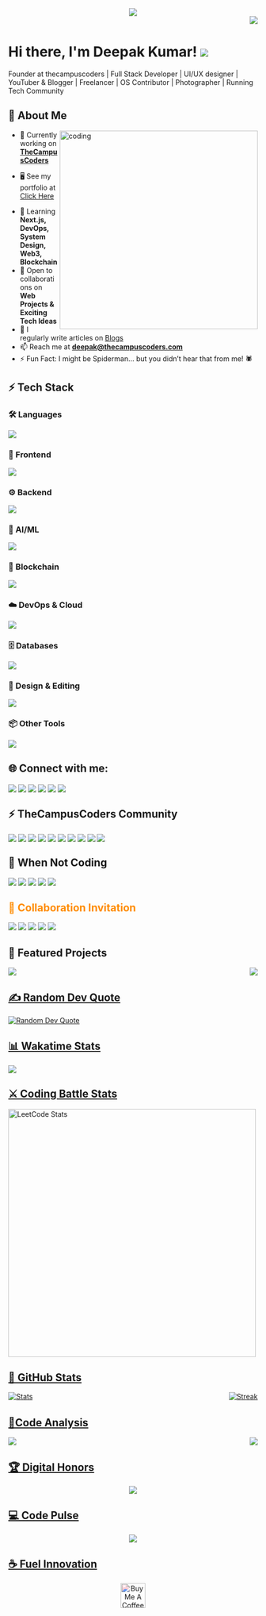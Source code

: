 <div align="center">
  <img src="https://profile-counter.glitch.me/deepakkumar55/count.svg" />
</div>

<!-- "Hire Me" or "Freelance Availability" Badge  -->
<div align="right">
  <a href="https://drive.google.com/file/d/1jvFFLaBybN4iad1VeTgxSLEcZWMsiaDT/view?usp=sharing">
    <img src="https://img.shields.io/badge/-Hire%20Me%20🚀-blueviolet?style=for-the-badge" />
  </a>
</div>



<h1 align="left">Hi there, I'm Deepak Kumar! <img src="https://user-images.githubusercontent.com/18350557/176309783-0785949b-9127-417c-8b55-ab5a4333674e.gif"></h1>

<p> Founder at thecampuscoders | Full Stack Developer | UI/UX designer | YouTuber & Blogger | Freelancer | OS Contributor | Photographer | Running Tech Community </p>



<h2 align="left">🚀 About Me</h2>


<img align="right" alt="coding" width="400" src="https://i.pinimg.com/originals/54/e3/7d/54e37d8074ebcde1d96c77d7b2a7f310.gif">

- 🚀 Currently working on **[TheCampusCoders](https://www.thecampuscoders.com)**
* 🖥️  See my portfolio at [Click Here](http://deepak.raajaryan.tech/)

- 🧠 Learning **Next.js, DevOps, System Design, Web3, Blockchain**
- 🤝 Open to collaborations on **Web Projects & Exciting Tech Ideas**
- 📝 I regularly write articles on [Blogs](https://www.thecampuscoders.com/blogs)
- 📫 Reach me at **[deepak@thecampuscoders.com](mailto:deepak@thecampuscoders.com)**
- ⚡ Fun Fact: I might be Spiderman… but you didn’t hear that from me! 🕷️

<h2 align="left">⚡ Tech Stack</h2>

### 🛠️ Languages
<p align="left">
  <img src="https://skillicons.dev/icons?i=js,java,py" />
</p>

### 🚀 Frontend  
<p align="left">
  <img src="https://skillicons.dev/icons?i=html,css,js,ts,react,nextjs,vue,angular,bootstrap,tailwind,materialui,threejs" />
</p>

### ⚙️ Backend  
<p align="left">
  <img src="https://skillicons.dev/icons?i=nodejs,express,firebase,appwrite,graphql" />
</p>


### 🧠 AI/ML  
<p align="left">
  <img src="https://skillicons.dev/icons?i=js,tensorflow,pytorch" />
</p>

### 🔗 Blockchain  
<p align="left">
  <img src="https://skillicons.dev/icons?i=solidity,web3,ethers" />
</p>

### ☁️ DevOps & Cloud  
<p align="left">
  <img src="https://skillicons.dev/icons?i=aws,gcp,docker,kubernetes," />
</p>

### 🗄️ Databases  
<p align="left">
  <img src="https://skillicons.dev/icons?i=mongodb,postgresql,mysql,appwrite,firebase" />
</p>

### 🎨 Design & Editing  
<p align="left">
  <img src="https://skillicons.dev/icons?i=figma,xd,ps,ai," />
</p>


### 📦 Other Tools
<p align="left">
  <img src="https://skillicons.dev/icons?i=git,github,gitlab,vscode,idea,eclipse,notion," />
</p>




<!-- Social Links -->
<h2 align="left">🌐 Connect with me:</h2>
<p align="left">
  <a href="https://linkedin.com/in/raajaryan" target="blank"><img align="center" src="https://img.shields.io/badge/-LinkedIn-%230077B5?style=flat-square&logo=linkedin&logoColor=white" /></a>
  <a href="https://twitter.com/dk_raajaryan" target="blank"><img align="center" src="https://img.shields.io/badge/-Twitter-%231DA1F2?style=flat-square&logo=twitter&logoColor=white" /></a>
  <a href="https://instagram.com/_nature__editing" target="blank"><img align="center" src="https://img.shields.io/badge/-Instagram-%23E4405F?style=flat-square&logo=instagram&logoColor=white" /></a>
  <a href="https://youtube.com/@thecampuscoders" target="blank"><img align="center" src="https://img.shields.io/badge/-YouTube-%23FF0000?style=flat-square&logo=youtube&logoColor=white" /></a>
    <a href="https://thecampuscoders.com" target="blank"><img align="center" src="https://img.shields.io/badge/-Website-%230077B5?style=flat-square&logo=google-chrome&logoColor=white" /></a>
    <a href="https://www.facebook.com/Raajaryan01" target="blank"><img align="center" src="https://img.shields.io/badge/-Facebook-%230077B5?style=flat-square&logo=facebook&logoColor=white" /></a>

</p>

<!-- TheCampusCoders Community -->
<h2 align="left">⚡ TheCampusCoders Community </h2>
<p align="left">
  <a href="https://thecampuscoders.com" target="blank"><img align="center" src="https://img.shields.io/badge/-Website-%230077B5?style=flat-square&logo=google-chrome&logoColor=white" /></a>
  <a href="https://discord.gg/n4mjduGbj8" target="blank"><img align="center" src="https://img.shields.io/badge/-Discord-%231DA1F2?style=flat-square&logo=discord&logoColor=white" /></a>
  <a href="https://twitter.com/thecampuscoders" target="blank"><img align="center" src="https://img.shields.io/badge/-Twitter-%23E4405F?style=flat-square&logo=twitter&logoColor=white" /></a>
  <a href="https://instagram.com/thecampuscoders" target="blank"><img align="center" src="https://img.shields.io/badge/-Instagram-%23FF0000?style=flat-square&logo=instagram&logoColor=white" /></a>
    <a href="https://www.youtube.com/@thecampuscoders" target="blank"><img align="center" src="https://img.shields.io/badge/-YouTube-%230077B5?style=flat-square&logo=youtube&logoColor=white" /></a>
    <a href="https://www.facebook.com/thecampuscoder" target="blank"><img align="center" src="https://img.shields.io/badge/-Facebook-%230077B5?style=flat-square&logo=facebook&logoColor=white" /></a>
    <a href="https://www.linkedin.com/company/thecampuscoders" target="blank"><img align="center" src="https://img.shields.io/badge/-LinkedIn-%230077B5?style=flat-square&logo=linkedin&logoColor=white" /></a>
    <a href="https://www.pinterest.com/thecampuscoders" target="blank"><img align="center" src="https://img.shields.io/badge/-Pinterest-%230077B5?style=flat-square&logo=pinterest&logoColor=white" /></a>
    <a href="https://t.me/thecampuscoders" target="blank"><img align="center" src="https://img.shields.io/badge/-Telegram-%230077B5?style=flat-square&logo=telegram&logoColor=white" /></a>
    <a href="https://chat.whatsapp.com/LZvb1gbMC0VKjVbHYP1JMF" target="blank"><img align="center" src="https://img.shields.io/badge/-WhatsApp-%230077B5?style=flat-square&logo=whatsapp&logoColor=white" /></a>
</p>

<!-- ⚡ When Not Coding -->
<h2 align="left">🌱 When Not Coding</h2>
<p align="left">
  <img src="https://img.shields.io/badge/Photography-8A2BE2?style=for-the-badge" /> <!-- Purple -->
  <img src="https://img.shields.io/badge/Travel-FF4500?style=for-the-badge" /> <!-- OrangeRed -->
  <img src="https://img.shields.io/badge/Reading-4682B4?style=for-the-badge" /> <!-- SteelBlue -->
  <img src="https://img.shields.io/badge/Adventure-228B22?style=for-the-badge" /> <!-- ForestGreen -->
  <img src="https://img.shields.io/badge/Music-FF1493?style=for-the-badge" /> <!-- DeepPink -->
</p>


<!-- 🤝 Collaboration Invitation -->
<h2 align="left" style="color:#FF8C00;">🤝 Collaboration Invitation</h2>
<p align="left">
  <img src="https://img.shields.io/badge/Open%20Source-6A5ACD?style=for-the-badge" /> <!-- SlateBlue -->
  <img src="https://img.shields.io/badge/Projects-1E90FF?style=for-the-badge" /> <!-- DodgerBlue -->
  <img src="https://img.shields.io/badge/Hackathons-FF4500?style=for-the-badge" /> <!-- OrangeRed -->
  <img src="https://img.shields.io/badge/Mentorship-32CD32?style=for-the-badge" /> <!-- LimeGreen -->
  <img src="https://img.shields.io/badge/Networking-FFD700?style=for-the-badge" /> <!-- Gold -->
</p>

<!-- Interactive Project Showcase -->
<h2 align="left">🚀 Featured Projects </h2>
<div align="center" >
  <div style="display: flex; justify-content: space-between; gap: 20px;">
  <a href="https://thecampuscoders.com">
    <img src="https://github-readme-stats.vercel.app/api/pin/?username=deepakkumar55&repo=uLTIMATE-JAVASCRIPT-PROJECT&theme=react&bg_color=0D1117&title_color=00F718&icon_color=00F718" />
  </a>
  <a href="https://raajaryan.tech">
    <img src="https://github-readme-stats.vercel.app/api/pin/?username=deepakkumar55&repo=PersonalPortFolio&theme=react&bg_color=0D1117&title_color=00F718&icon_color=00F718" />
</div>
</div>



<!-- Recent Youtube Videos -->
<!-- <h2 align="left">📺 Latest YouTube Videos </h2> -->

<!-- Recent Blog Posts -->
<!-- <h2 align="left">📚 Latest Blog Posts </h2> -->

<!-- Trending GitHub Repos Section -->
<!-- <h2 align="left">🔥 Trending Repositories </h2> -->

<!-- Showcase Open Issues for Contribution  -->
<!-- <h2 align="left">🤝 Open Source Contribution </h2> -->

<!-- Public Roadmap for Projects -->
<!-- <h2 align="left">🗺️ Project Roadmap 🗺️</h2> -->


 <!-- Random Dev Quote -->
<h2 align="left">✍️ Random Dev Quote</h2>
<div align="left">
  <picture>
    <source 
      srcset="https://quotes-github-readme.vercel.app/api?type=horizontal&theme=dark"
      media="(prefers-color-scheme: dark)"
    />
    <source 
      srcset="https://quotes-github-readme.vercel.app/api?type=horizontal&theme=light"
      media="(prefers-color-scheme: light)"
    />
    <img 
      src="https://quotes-github-readme.vercel.app/api?type=horizontal&theme=radical" 
      alt="Random Dev Quote"
    />
  </picture>
</div>



<!-- Wakatime Stats: -->
<h2 align="left">📊 Wakatime Stats</h2>
<p align="left">
  <img src="https://github-readme-stats.vercel.app/api/wakatime?username=raajaryan&hide_title=true&hide_border=true&langs_count=10&bg_color=1A1B27&text_color=fff&title_color=79ff97&icon_color=777&line_height=27" />



<!-- Interactive Coding Challenges -->
<h2 align="left">⚔️ Coding Battle Stats </h2>
<div align="left">
  <img src="https://leetcard.jacoblin.cool/raaj_aryan?theme=dark&font=Noto%20Sans%20Batak&ext=heatmap" alt="LeetCode Stats" height="500" />

</div>






<!-- Matrix-style Stats Rain -->
<h2 align="left">🌈 GitHub Stats </h2>
<div align="center">
  <div style="display: flex; justify-content: space-between; gap: 20px;">
  <img src="https://github-readme-stats.vercel.app/api?username=deepakkumar55&show_icons=true&theme=react&count_private=true&include_all_commits=true" alt="Stats" />
  <img src="https://github-readme-streak-stats.herokuapp.com/?user=deepakkumar55&theme=react&fire=00F718&ring=00F718&currStreakLabel=00F718" alt="Streak" />
  </div>

</div>

<!-- Animated Gradient Divider -->
<div align="center">
  <img src="https://i.imgur.com/mxGJhq0.gif" width="100%" height="2px">
</div>

<!-- AI-Powered Coding Insights -->
<h2 align="left">🧠Code Analysis </h2>
<div align="center">
  <div style="display: flex; justify-content: space-between; gap: 20px;">
  <img src="https://github-profile-summary-cards.vercel.app/api/cards/repos-per-language?username=deepakkumar55&theme=react" />
  <img src="https://github-profile-summary-cards.vercel.app/api/cards/most-commit-language?username=deepakkumar55&theme=react" />
  </div>
</div>



<!-- 3D Trophy Case -->
<h2 align="left">🏆 Digital Honors </h2>
<div align="center">
  <img src="https://github-profile-trophy.vercel.app/?username=deepakkumar55&theme=matrix&row=2&column=4&margin-w=80&margin-h=25" />
</div>




<!-- Contribution Heatmap with Animation -->
<h2 align="left">💻 Code Pulse </h2>
<div align="center">
  <img src="https://github-readme-activity-graph.vercel.app/graph?username=deepakkumar55&theme=react-dark&bg_color=0D1117&color=00F718&line=00F718&point=FFFFFF" />
</div>

<!-- Animated Support Section -->
<h2 align="left">☕ Fuel Innovation </h2>
<div align="center">
  <a href="https://buymeacoffee.com/dk119819">
    <img src="https://cdn.buymeacoffee.com/buttons/v2/default-yellow.png" height="50" alt="Buy Me A Coffee" style="filter: hue-rotate(120deg);animation: pulse 2s infinite;" />
  </a>
</div>